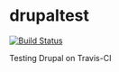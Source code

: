 # drupaltest

[![Build Status](https://travis-ci.org/Natshah/drupaltest.svg?branch=8.x-1.x)](https://travis-ci.org/Natshah/drupaltest)

Testing Drupal on Travis-CI
